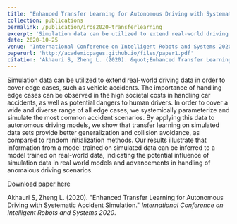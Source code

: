 ```yaml
---
title: "Enhanced Transfer Learning for Autonomous Driving with Systematic Accident Simulation"
collection: publications
permalink: /publication/iros2020-transferlearning
excerpt: 'Simulation data can be utilized to extend real-world driving data in order to cover edge cases, such as vehicle accidents. The importance of handling edge cases can be observed in the high societal costs in handling car accidents, as well as potential dangers to human drivers. In order to cover a wide and diverse range of all edge cases, we systemically parameterize and simulate the most common accident scenarios. By applying this data to autonomous driving models, we show that transfer learning on simulated data sets provide better generalization and collision avoidance, as compared to random initialization methods. Our results illustrate that information from a model trained on simulated data can be inferred to a model trained on real-world data, indicating the potential influence of simulation data in real world models and advancements in handling of anomalous driving scenarios.'
date: 2020-10-25
venue: 'International Conference on Intelligent Robots and Systems 2020'
paperurl: 'http://academicpages.github.io/files/paper1.pdf'
citation: 'Akhauri S, Zheng L. (2020). &quot;Enhanced Transfer Learning for Autonomous Driving with Systematic Accident Simulation.&quot; <i>International Conference on Intelligent Robots and Systems 2020</i>.'
---
```

Simulation data can be utilized to extend real-world driving data in order to cover edge cases, such as vehicle accidents. The importance of handling edge cases can be observed in the high societal costs in handling car accidents, as well as potential dangers to human drivers. In order to cover a wide and diverse range of all edge cases, we systemically parameterize and simulate the most common accident scenarios. By applying this data to autonomous driving models, we show that transfer learning on simulated data sets provide better generalization and collision avoidance, as compared to random initialization methods. Our results illustrate that information from a model trained on simulated data can be inferred to a model trained on real-world data, indicating the potential influence of simulation data in real world models and advancements in handling of anomalous driving scenarios.

[Download paper here](http://academicpages.github.io/files/paper1.pdf)

Akhauri S, Zheng L. (2020). &quot;Enhanced Transfer Learning for Autonomous Driving with Systematic Accident Simulation.&quot; <i>International Conference on Intelligent Robots and Systems 2020</i>.